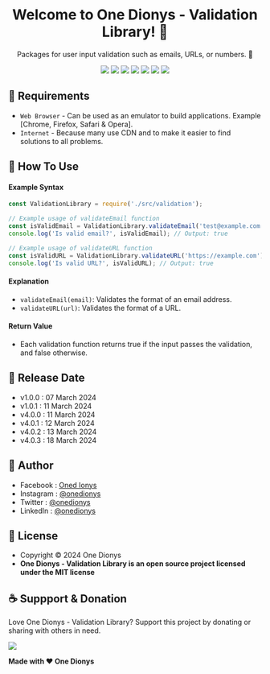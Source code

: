 <h1 align="center">Welcome to One Dionys - Validation Library! 👋 </h1>

<p align="center">Packages for user input validation such as emails, URLs, or numbers. 💖 </p>

<p align="center">
<img src="https://img.shields.io/github/contributors/onedionys/onedionys-validation-library?style=flat-square">
<img src="https://img.shields.io/github/issues/onedionys/onedionys-validation-library?style=flat-square">
<img src="https://img.shields.io/github/stars/onedionys/onedionys-validation-library?style=flat-square"> 
<img src="https://img.shields.io/github/forks/onedionys/onedionys-validation-library?style=flat-square">
<img src="https://img.shields.io/github/last-commit/onedionys/onedionys-validation-library.svg?style=flat-square">
<img src="https://img.shields.io/github/languages/code-size/onedionys/onedionys-validation-library?style=flat-square">
<img src="https://img.shields.io/github/license/onedionys/onedionys-validation-library?style=flat-square">
</p>

## 💾 Requirements

* `Web Browser` - Can be used as an emulator to build applications. Example [Chrome, Firefox, Safari & Opera].
* `Internet` - Because many use CDN and to make it easier to find solutions to all problems.

## 🎯 How To Use

#### Example Syntax

```javascript
const ValidationLibrary = require('./src/validation');

// Example usage of validateEmail function
const isValidEmail = ValidationLibrary.validateEmail('test@example.com');
console.log('Is valid email?', isValidEmail); // Output: true

// Example usage of validateURL function
const isValidURL = ValidationLibrary.validateURL('https://example.com');
console.log('Is valid URL?', isValidURL); // Output: true
```

#### Explanation

* `validateEmail(email)`: Validates the format of an email address.
* `validateURL(url)`: Validates the format of a URL.

#### Return Value

* Each validation function returns true if the input passes the validation, and false otherwise.

## 📆 Release Date

* v1.0.0 : 07 March 2024
* v1.0.1 : 11 March 2024
* v4.0.0 : 11 March 2024
* v4.0.1 : 12 March 2024
* v4.0.2 : 13 March 2024
* v4.0.3 : 18 March 2024

## 🧑 Author

* Facebook : <a href="https://www.facebook.com/theonedionys"> Oned Ionys</a>
* Instagram : <a href="https://www.instagram.com/onedionys/"> @onedionys</a>
* Twitter : <a href="https://twitter.com/onedionys"> @onedionys</a>
* LinkedIn :  <a href="https://www.linkedin.com/in/onedionys/"> @onedionys</a>

## 📝 License

* Copyright © 2024 One Dionys
* **One Dionys - Validation Library is an open source project licensed under the MIT license**

## ☕️ Suppport & Donation

Love One Dionys - Validation Library? Support this project by donating or sharing with others in need.

<a href="https://www.buymeacoffee.com/onedionys"><img src="https://img.shields.io/badge/Buy_Me_A_Coffee-FFDD00?style=for-the-badge&logo=buy-me-a-coffee&logoColor=black"/> </a>

**Made with ❤️ One Dionys**
